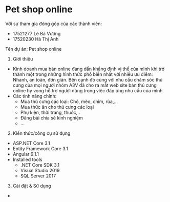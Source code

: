 # Pet shop online

Với sự tham gia đóng góp của các thành viên:
- 17521277 Lê Bá Vương
- 17520230 Hà Thị Anh

Tên dự án: Pet shop online

1. Giới thiệu
  - Kinh doanh mua bán online đang dần khẳng định vị thế của mình khi trở thành một trong những hình thức phổ biến nhất với nhiều ưu điểm: Nhanh, an toàn, đơn giản. Bên cạnh đó cùng với nhu cầu chăm sóc thú cưng của mọi người nhóm A3V đã cho ra mắt web site bán thú cưng online hy vọng hỗ trợ người dùng trong việc đáp ứng nhu cầu của mình.
  - Các tính năng chính:
    + Mua thú cưng các loại: Chó, mèo, chim, rùa,...
    + Mua thức ăn cho thú cưng các loại
    + Phụ kiện, thời trang, thuốc,..
    + Đăng bài chia sẻ kinh nghiệm
    + ...

2. Kiến thức/công cụ sử dụng
  - ASP.NET Core 3.1
  - Entity Framework Core 3.1
  - Angular 9.1.1
  - Installed tools
    + .NET Core SDK  3.1
    + Visual Studio 2019
    + SQL Server 2017
    
3. Cài đặt & Sử dụng
  - 
